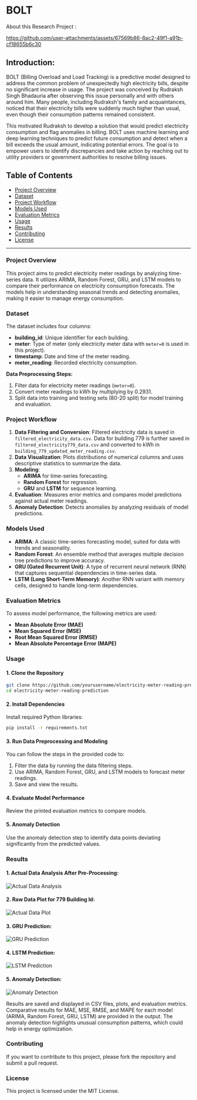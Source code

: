 # BOLT

About this Research Project :


https://github.com/user-attachments/assets/67569b86-8ac2-49f1-a91b-cf18655b6c30




## Introduction:
BOLT (Billing Overload and Load Tracking) is a predictive model designed to address the common problem of unexpectedly high electricity bills, despite no significant increase in usage. The project was conceived by Rudraksh Singh Bhadauria after observing this issue personally and with others around him. Many people, including Rudraksh's family and acquaintances, noticed that their electricity bills were suddenly much higher than usual, even though their consumption patterns remained consistent.

This motivated Rudraksh to develop a solution that would predict electricity consumption and flag anomalies in billing. BOLT uses machine learning and deep learning techniques to predict future consumption and detect when a bill exceeds the usual amount, indicating potential errors. The goal is to empower users to identify discrepancies and take action by reaching out to utility providers or government authorities to resolve billing issues.

## Table of Contents
- [Project Overview](#project-overview)
- [Dataset](#dataset)
- [Project Workflow](#project-workflow)
- [Models Used](#models-used)
- [Evaluation Metrics](#evaluation-metrics)
- [Usage](#usage)
- [Results](#results)
- [Contributing](#contributing)
- [License](#license)

---

### Project Overview
This project aims to predict electricity meter readings by analyzing time-series data. It utilizes ARIMA, Random Forest, GRU, and LSTM models to compare their performance on electricity consumption forecasts. The models help in understanding seasonal trends and detecting anomalies, making it easier to manage energy consumption.

### Dataset
The dataset includes four columns:
- **building_id**: Unique identifier for each building.
- **meter**: Type of meter (only electricity meter data with `meter=0` is used in this project).
- **timestamp**: Date and time of the meter reading.
- **meter_reading**: Recorded electricity consumption.

**Data Preprocessing Steps:**
1. Filter data for electricity meter readings (`meter=0`).
2. Convert meter readings to kWh by multiplying by 0.2931.
3. Split data into training and testing sets (80-20 split) for model training and evaluation.

### Project Workflow
1. **Data Filtering and Conversion**: Filtered electricity data is saved in `filtered_electricity_data.csv`. Data for building 779 is further saved in `filtered_electricity779_data.csv` and converted to kWh in `building_779_updated_meter_reading.csv`.
2. **Data Visualization**: Plots distributions of numerical columns and uses descriptive statistics to summarize the data.
3. **Modeling**:
   - **ARIMA** for time-series forecasting.
   - **Random Forest** for regression.
   - **GRU** and **LSTM** for sequence learning.
4. **Evaluation**: Measures error metrics and compares model predictions against actual meter readings.
5. **Anomaly Detection**: Detects anomalies by analyzing residuals of model predictions.

### Models Used
- **ARIMA**: A classic time-series forecasting model, suited for data with trends and seasonality.
- **Random Forest**: An ensemble method that averages multiple decision tree predictions to improve accuracy.
- **GRU (Gated Recurrent Unit)**: A type of recurrent neural network (RNN) that captures sequential dependencies in time-series data.
- **LSTM (Long Short-Term Memory)**: Another RNN variant with memory cells, designed to handle long-term dependencies.

### Evaluation Metrics
To assess model performance, the following metrics are used:
- **Mean Absolute Error (MAE)**
- **Mean Squared Error (MSE)**
- **Root Mean Squared Error (RMSE)**
- **Mean Absolute Percentage Error (MAPE)**

### Usage
#### 1. Clone the Repository
```bash
git clone https://github.com/yourusername/electricity-meter-reading-prediction.git
cd electricity-meter-reading-prediction
```
#### 2. Install Dependencies
Install required Python libraries:
```bash
pip install -r requirements.txt
```
#### 3. Run Data Preprocessing and Modeling
You can follow the steps in the provided code to:

1. Filter the data by running the data filtering steps.
2. Use ARIMA, Random Forest, GRU, and LSTM models to forecast meter readings.
3. Save and view the results.

#### 4. Evaluate Model Performance
Review the printed evaluation metrics to compare models.

#### 5. Anomaly Detection
Use the anomaly detection step to identify data points deviating significantly from the predicted values.

### Results
#### 1. Actual Data Analysis After Pre-Processing:
   ![Actual Data Analysis](https://github.com/user-attachments/assets/de027553-a4c3-4f08-b642-d585b8ddc016)
#### 2. Raw Data Plot for 779 Building Id:
![Actual Data Plot](https://github.com/user-attachments/assets/3dc82eb6-c8b4-426a-a5e8-f99b0f3cdfe8)
#### 3. GRU Prediction:
![GRU Prediction](https://github.com/user-attachments/assets/369db538-fb67-47ee-a3e6-2db3461c6fed)

#### 4. LSTM Prediction:
![LSTM Prediction](https://github.com/user-attachments/assets/c6608c1a-5710-4179-b0bd-68cea1ff0a35)
#### 5. Anomaly Detection:
![Anomaly Detection](https://github.com/user-attachments/assets/1f580958-051d-425c-b120-cbcc3437ffaf)
   

Results are saved and displayed in CSV files, plots, and evaluation metrics. Comparative results for MAE, MSE, RMSE, and MAPE for each model (ARIMA, Random Forest, GRU, LSTM) are provided in the output. The anomaly detection highlights unusual consumption patterns, which could help in energy optimization.

### Contributing
If you want to contribute to this project, please fork the repository and submit a pull request.

### License
This project is licensed under the MIT License.

